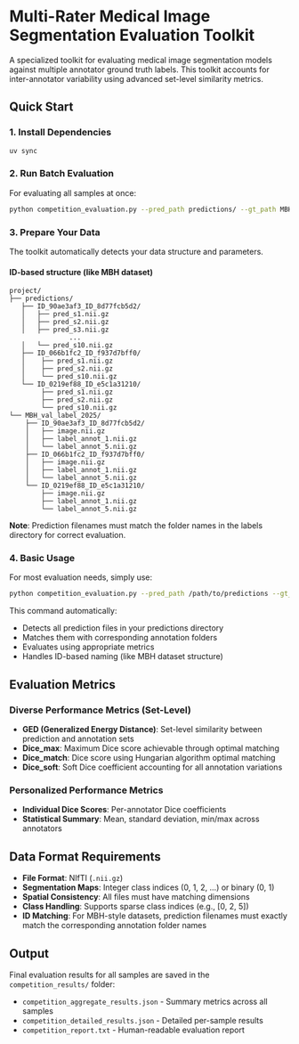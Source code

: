 # Multi-Rater Medical Image Segmentation Evaluation Toolkit

A specialized toolkit for evaluating medical image segmentation models against multiple annotator ground truth labels. This toolkit accounts for inter-annotator variability using advanced set-level similarity metrics.

## Quick Start

### 1. Install Dependencies
```bash
uv sync
```

### 2. Run Batch Evaluation
For evaluating all samples at once:
```bash
python competition_evaluation.py --pred_path predictions/ --gt_path MBH_val_label_2025/
```

### 3. Prepare Your Data

The toolkit automatically detects your data structure and parameters.

#### ID-based structure (like MBH dataset)

```
project/
├── predictions/
   ├── ID_90ae3af3_ID_8d77fcb5d2/
   │   ├── pred_s1.nii.gz
   │   ├── pred_s2.nii.gz
   │   ├── pred_s3.nii.gz
               ...
   │   └── pred_s10.nii.gz
   ├── ID_066b1fc2_ID_f937d7bff0/
   │    ├── pred_s1.nii.gz
   │    ├── pred_s2.nii.gz
   │    └── pred_s10.nii.gz
   └── ID_0219ef88_ID_e5c1a31210/
        ├── pred_s1.nii.gz
        ├── pred_s2.nii.gz
        └── pred_s10.nii.gz
└── MBH_val_label_2025/
    ├── ID_90ae3af3_ID_8d77fcb5d2/
    │   ├── image.nii.gz
    │   ├── label_annot_1.nii.gz
    │   └── label_annot_5.nii.gz
    ├── ID_066b1fc2_ID_f937d7bff0/
    │   ├── image.nii.gz
    │   ├── label_annot_1.nii.gz
    │   └── label_annot_5.nii.gz
    └── ID_0219ef88_ID_e5c1a31210/
        ├── image.nii.gz
        ├── label_annot_1.nii.gz
        └── label_annot_5.nii.gz
```

**Note**: Prediction filenames must match the folder names in the labels directory for correct evaluation.

### 4. Basic Usage

For most evaluation needs, simply use:

```bash
python competition_evaluation.py --pred_path /path/to/predictions --gt_path /path/to/annotations
```

This command automatically:
- Detects all prediction files in your predictions directory
- Matches them with corresponding annotation folders
- Evaluates using appropriate metrics
- Handles ID-based naming (like MBH dataset structure)

## Evaluation Metrics

### Diverse Performance Metrics (Set-Level)
- **GED (Generalized Energy Distance)**: Set-level similarity between prediction and annotation sets
- **Dice_max**: Maximum Dice score achievable through optimal matching
- **Dice_match**: Dice score using Hungarian algorithm optimal matching
- **Dice_soft**: Soft Dice coefficient accounting for all annotation variations

### Personalized Performance Metrics
- **Individual Dice Scores**: Per-annotator Dice coefficients
- **Statistical Summary**: Mean, standard deviation, min/max across annotators

## Data Format Requirements

- **File Format**: NIfTI (`.nii.gz`)
- **Segmentation Maps**: Integer class indices (0, 1, 2, ...) or binary (0, 1)
- **Spatial Consistency**: All files must have matching dimensions
- **Class Handling**: Supports sparse class indices (e.g., [0, 2, 5])
- **ID Matching**: For MBH-style datasets, prediction filenames must exactly match the corresponding annotation folder names


## Output

Final evaluation results for all samples are saved in the `competition_results/` folder:
- `competition_aggregate_results.json` - Summary metrics across all samples
- `competition_detailed_results.json` - Detailed per-sample results
- `competition_report.txt` - Human-readable evaluation report
